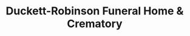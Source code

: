 ---
title: "Duckett-Robinson Funeral Home & Crematory"
url: /central/duckett-robinson-funeral-home-and-crematory/
shop: funeral directors
---